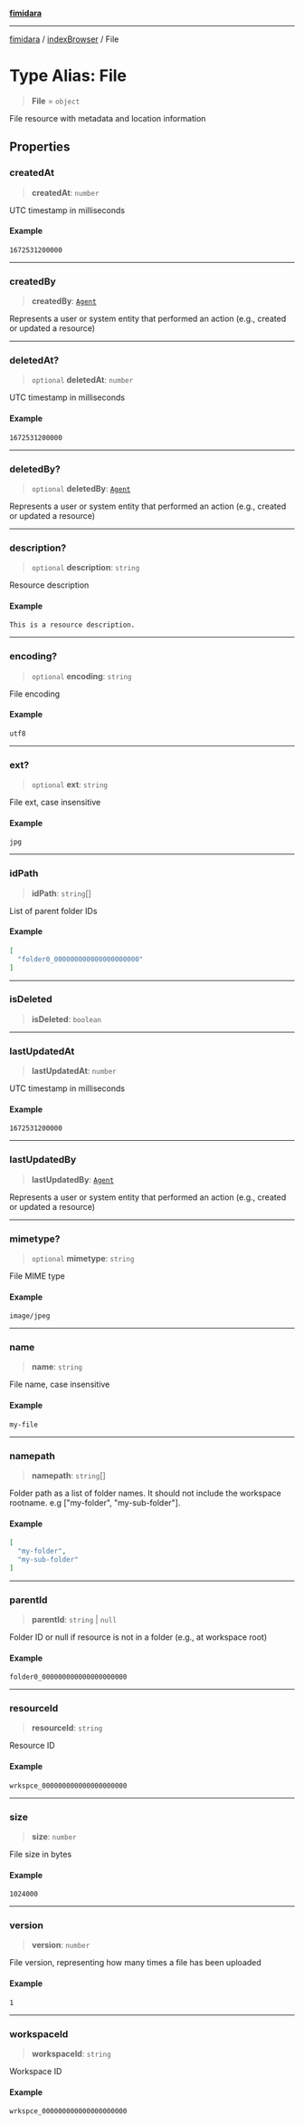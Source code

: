 [**fimidara**](../../README.md)

***

[fimidara](../../modules.md) / [indexBrowser](../README.md) / File

# Type Alias: File

> **File** = `object`

File resource with metadata and location information

## Properties

### createdAt

> **createdAt**: `number`

UTC timestamp in milliseconds

#### Example

```
1672531200000
```

***

### createdBy

> **createdBy**: [`Agent`](Agent.md)

Represents a user or system entity that performed an action (e.g., created or updated a resource)

***

### deletedAt?

> `optional` **deletedAt**: `number`

UTC timestamp in milliseconds

#### Example

```
1672531200000
```

***

### deletedBy?

> `optional` **deletedBy**: [`Agent`](Agent.md)

Represents a user or system entity that performed an action (e.g., created or updated a resource)

***

### description?

> `optional` **description**: `string`

Resource description

#### Example

```
This is a resource description.
```

***

### encoding?

> `optional` **encoding**: `string`

File encoding

#### Example

```
utf8
```

***

### ext?

> `optional` **ext**: `string`

File ext, case insensitive

#### Example

```
jpg
```

***

### idPath

> **idPath**: `string`[]

List of parent folder IDs

#### Example

```json
[
  "folder0_000000000000000000000"
]
```

***

### isDeleted

> **isDeleted**: `boolean`

***

### lastUpdatedAt

> **lastUpdatedAt**: `number`

UTC timestamp in milliseconds

#### Example

```
1672531200000
```

***

### lastUpdatedBy

> **lastUpdatedBy**: [`Agent`](Agent.md)

Represents a user or system entity that performed an action (e.g., created or updated a resource)

***

### mimetype?

> `optional` **mimetype**: `string`

File MIME type

#### Example

```
image/jpeg
```

***

### name

> **name**: `string`

File name, case insensitive

#### Example

```
my-file
```

***

### namepath

> **namepath**: `string`[]

Folder path as a list of folder names. It should not include the workspace rootname. e.g ["my-folder", "my-sub-folder"].

#### Example

```json
[
  "my-folder",
  "my-sub-folder"
]
```

***

### parentId

> **parentId**: `string` \| `null`

Folder ID or null if resource is not in a folder (e.g., at workspace root)

#### Example

```
folder0_000000000000000000000
```

***

### resourceId

> **resourceId**: `string`

Resource ID

#### Example

```
wrkspce_000000000000000000000
```

***

### size

> **size**: `number`

File size in bytes

#### Example

```
1024000
```

***

### version

> **version**: `number`

File version, representing how many times a file has been uploaded

#### Example

```
1
```

***

### workspaceId

> **workspaceId**: `string`

Workspace ID

#### Example

```
wrkspce_000000000000000000000
```
